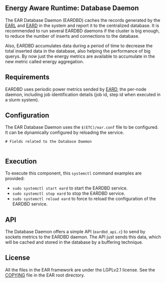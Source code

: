 Energy Aware Runtime: Database Daemon
-------------------------------------
The EAR Database Daemon (EARDBD) caches the records generated by the [EARL](../library/README.md) and [EARD](../daemon/README.md) in the system and report it to the centralized database. It is recommended to run several EARDBD daemons if the cluster is big enough, to reduce the number of inserts and connections to the database.

Also, EARDBD accumulates data during a period of time to decrease the total inserted data in the database, also helping the performance of big querys. By now just the energy metrics are available to accumulate in the new metric called energy aggregation.

Requirements
------------
EARDBD uses periodic power metrics sended by [EARD](../daemon/README.md), the per-node daemon, including job identification details (job id, step id when executed in a slurm system).

Configuration
--------------------------
The EAR Database Daemon uses the `$(ETC)/ear.conf` file to be configured. It can be dynamically configured by reloading the service.

```
# Fields related to the Database Daemon


```

Execution
---------
To execute this component, this `systemctl` command examples are provided:
- `sudo systemctl start eard` to start the EARDBD service.
- `sudo systemctl stop eard` to stop the EARDBD service.
- `sudo systemctl reload eard` to force to reload the configuration of the EARDBD service.

API
---
The Database Daemon offers a simple API (`eardbd_api.c`) to send by sockets metrics to the EARDBD daemon. The API just sends this data, which will be cached and stored in the database by a buffering technique.

License
-------
All the files in the EAR framework are under the LGPLv2.1 license. See the [COPYING](../../COPYING) file in the EAR root directory.
